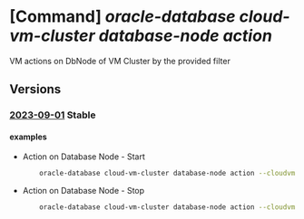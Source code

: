# [Command] _oracle-database cloud-vm-cluster database-node action_

VM actions on DbNode of VM Cluster by the provided filter

## Versions

### [2023-09-01](/Resources/mgmt-plane/L3N1YnNjcmlwdGlvbnMve30vcmVzb3VyY2Vncm91cHMve30vcHJvdmlkZXJzL29yYWNsZS5kYXRhYmFzZS9jbG91ZHZtY2x1c3RlcnMve30vZGJub2Rlcy97fS9hY3Rpb24=/2023-09-01.xml) **Stable**

<!-- mgmt-plane /subscriptions/{}/resourcegroups/{}/providers/oracle.database/cloudvmclusters/{}/dbnodes/{}/action 2023-09-01 -->

#### examples

- Action on Database Node - Start
    ```bash
        oracle-database cloud-vm-cluster database-node action --cloudvmclustername <VM Cluster Name> --resource-group <resource group> --dbnodeocid <db node ocid> --action Start
    ```

- Action on Database Node - Stop
    ```bash
        oracle-database cloud-vm-cluster database-node action --cloudvmclustername <VM Cluster Name> --resource-group <resource group> --dbnodeocid <db node ocid> --action Stop
    ```
